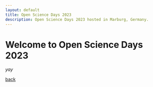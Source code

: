 ```yaml
---
layout: default
title: Open Science Days 2023
description: Open Science Days 2023 hosted in Marburg, Germany.
---
```


# Welcome to Open Science Days 2023

_yay_

[back](./)